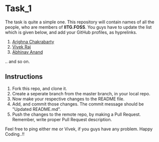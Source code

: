 # Task_1

The task is quite a simple one. This repository will contain names of all the people, who are members of **IITG.FOSS**. You guys have to update the list which is given below, and add your GitHub profiles, as hyprelinks.

1. [Arighna Chakrabarty](https://github.com/ArighnaIITG)
2. [Vivek Raj](https://github.com/codervivek)
3. [Abhinav Anand](https://github.com/abhinav28071999)

.. and so on.

## Instructions

1. Fork this repo, and clone it.
2. Create a seperate branch from the master branch, in your local repo.
3. Now make your respective changes to the README file.
4. Add, and commit those changes. The commit message should be "Updated README.md".
5. Push the changes to the remote repo, by making a Pull Request. Remember, write proper Pull Request description.

Feel free to ping either me or Vivek, if you guys have any problem.
Happy Coding..!!
